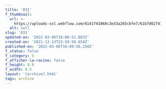 ```yaml
---
title: '031'
f_thumbnail:
  url: >-
    https://uploads-ssl.webflow.com/6141f41868c3e33a265cbfe7/61b7d027478ad83c7346126e_031.jpg
  alt: null
slug: '031'
updated-on: '2022-03-06T16:00:51.883Z'
created-on: '2021-12-13T22:58:50.654Z'
published-on: '2022-03-06T16:09:56.250Z'
f_status: false
f_category: S
f_afficher-la-racine: false
f_height: 0.8
f_width: 0.5
layout: '[archive].html'
tags: archive
---
```



